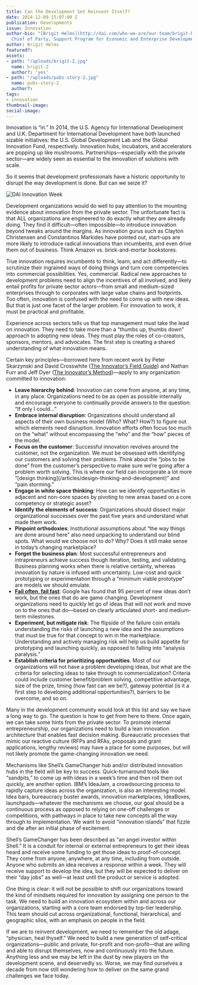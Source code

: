 ```yaml
---
title: Can the Development Set Reinvent Itself?
date: 2014-12-09 15:07:00 Z
publication: Developments
issue: Innovation
author-bio: "[Brigit Helms](http://dai.com/who-we-are/our-team/brigit-helms) is the
  Chief of Party, Support Program for Economic and Enterprise Development (SPEED)."
author: Brigit Helms
featured?: 
assets:
- path: "/uploads/brigit-2.jpg"
  name: brigit-2
  author?: 'yes'
- path: "/uploads/pubs-story-2.jpg"
  name: pubs-story-2
  author?: 
tags:
- innovation
thumbnail-image:
social-image:
---
```


Innovation is “in.” In 2014, the U.S. Agency for International Development and U.K. Department for International Development have both launched sizable initiatives: the U.S. Global Development Lab and the Global Innovation Fund, respectively. Innovation hubs, incubators, and accelerators are popping up like mushrooms. Partnerships—especially with the private sector—are widely seen as essential to the innovation of solutions with scale.




So it seems that development professionals have a historic opportunity to disrupt the way development is done. But can we seize it?

![DAI Innovation Week](/uploads/pubs-story-2.jpg) 

Development organizations would do well to pay attention to the mounting evidence about innovation from the private sector. The unfortunate fact is that ALL organizations are engineered to do exactly what they are already doing. They find it difficult—often impossible—to introduce innovation beyond tweaks around the margins. As innovation gurus such as Clayton Christensen and Constantinos Markides have pointed out, start-ups are more likely to introduce radical innovations than incumbents, and even drive them out of business. Think Amazon vs. brick-and-mortar bookstores.

True innovation requires incumbents to think, learn, and act differently—to scrutinize their ingrained ways of doing things and turn core competencies into commercial possibilities. 
Yes, commercial. Radical new approaches to development problems need to align the incentives of all involved, and likely entail profits for private sector actors—from small and medium-sized enterprises through to corporates with large value chains and footprints. Too often, innovation is confused with the need to come up with new ideas. But that is just one facet of the larger problem. For innovation to work, it must be practical and profitable.

Experience across sectors tells us that top management must take the lead on innovation. They need to take more than a “thumbs up, thumbs down” approach to adopting new ideas. They must play the roles of co-creators, sponsors, mentors, and advocates. The first step is creating a shared understanding of what innovation means. 

Certain key principles—borrowed here from recent work by Peter Skarzynski and David Crosswhite (<a href="http://www.wiley.com/WileyCDA/WileyTitle/productCd-1118644301.html">The Innovator’s Field Guide</a>) and Nathan Furr and Jeff Dyer (<a href="http://hbr.org/product/the-innovator-s-method-bringing-the-lean-start-up-into-your-organization/an/16914E-KND-ENG">The Innovator’s Method</a>)—apply to any organization committed to innovation:

<ul>
  <li><strong>Leave hierarchy behind</strong>: Innovation can come from anyone, at any time, in any place. Organizations need to be as open as possible internally and encourage everyone to continually provide answers to the question: “If only I could…”</li>
  <li><strong>Embrace internal disruption</strong>: Organizations should understand all aspects of their own business model (Who? What? How?) to figure out which elements need disruption. Innovation efforts often focus too much on the “what” without encompassing the “who” and the “how” pieces of the model. </li>
  <li><strong>Focus on the customer</strong>: Successful innovation revolves around the customer, not the organization. We must be obsessed with identifying our customers and solving their problems. Think about the “jobs to be done” from the customer’s perspective to make sure we’re going after a problem worth solving. This is where our field can incorporate a lot more “[design thinking](/articles/design-thinking-and-development)” and “pain storming.” </li>
  <li><strong>Engage in white space thinking</strong>: How can we identify opportunities in adjacent and non-core spaces by pivoting to new areas based on a core competency or strategic asset?</li>
  <li><strong>Identify the elements of success</strong>: Organizations should dissect major organizational successes over the past five years and understand what made them work.</li>
  <li><strong>Pinpoint orthodoxies</strong>: Institutional assumptions about “the way things are done around here” also need unpacking to understand our blind spots. What would we choose not to do? Why? Does it still make sense in today’s changing marketplace?</li>
  <li><strong>Forget the business plan</strong>: Most successful entrepreneurs and intrapreneurs achieve success though iteration, testing, and validating. Business planning works when there is relative certainty, whereas innovation by nature is infused with uncertainty. Low-cost and quick prototyping or experimentation through a “minimum viable prototype” are models we should emulate.</li>
  <li><strong><a href="/articles/failing-fast">Fail often, fail fast</a></strong>: Google has found that 95 percent of new ideas don’t work, but the ones that do are game changing. Development organizations need to quickly let go of ideas that will not work and move on to the ones that do—based on clearly articulated short- and medium-term milestones.</li>
  <li><strong>Experiment, but mitigate risk</strong>: The flipside of the failure coin entails understanding the risks of launching a new idea and the assumptions that must be true for that concept to win in the marketplace. Understanding and actively managing risk will help us build appetite for prototyping and launching quickly, as opposed to falling into “analysis paralysis.”</li>
  <li><strong>Establish criteria for prioritizing opportunities</strong>. Most of our organizations will not have a problem developing ideas, but what are the criteria for selecting ideas to take through to commercialization? Criteria could include customer benefit/problem solving, competitive advantage, size of the prize, timing (how fast can we be?), gateway potential (is it a first step to developing additional opportunities?), barriers to be overcome, and so on.</li>
</ul>

Many in the development community would look at this list and say we have a long way to go. The question is how to get from here to there. Once again, we can take some hints from the private sector.
To promote internal entrepreneurship, our organizations need to build a lean innovation architecture that enables fast decision making. Bureaucratic processes that mimic our reactive culture (RFPs and RFAs, proposals and grant applications, lengthy reviews) may have a place for some purposes, but will not likely promote the game-changing innovation we need. 

Mechanisms like Shell’s GameChanger hub and/or distributed innovation hubs in the field will be key to success. Quick-turnaround tools like “sandpits,” to come up with ideas in a week’s time and then roll them out quickly, are another option. IBM’s IdeaJam, a crowdsourcing process to rapidly capture ideas across the organization, is also an interesting model. Idea bars, bureaucracy buster awards, innovation marketplaces, IdeaBoxes, launchpads—whatever the mechanisms we choose, our goal should be a continuous process as opposed to relying on one-off challenges or competitions, with pathways in place to take new concepts all the way through to implementation. We want to avoid “innovation islands” that fizzle and die after an initial phase of excitement.

<aside>
  <p>Shell’s GameChanger has been described as “an angel investor within Shell.” It is a conduit for internal or external entrepreneurs to get their ideas heard and receive some funding to get those ideas to proof-of-concept. They come from anyone, anywhere, at any time, including from outside. Anyone who submits an idea receives a response within a week. They will receive support to develop the idea, but they will be expected to deliver on their “day jobs” as well—at least until the product or service is adopted.</p>
</aside>

One thing is clear: it will not be possible to shift our organizations toward the kind of mindsets required for innovation by assigning one person to the task. We need to build an innovation ecosystem within and across our organizations, starting with a core team endorsed by top-tier leadership. This team should cut across organizational, functional, hierarchical, and geographic silos, with an emphasis on people in the field. 

If we are to reinvent development, we need to remember the old adage, “physician, heal thyself.” We need to build a new generation of self-critical organizations—public and private, for-profit and non-profit—that are willing and able to disrupt themselves, now and continuously into the future. Anything less and we may be left in the dust by new players on the development scene, and deservedly so. Worse, we may find ourselves a decade from now still wondering how to deliver on the same grand challenges we face today.
